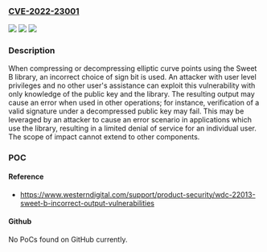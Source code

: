 ### [CVE-2022-23001](https://cve.mitre.org/cgi-bin/cvename.cgi?name=CVE-2022-23001)
![](https://img.shields.io/static/v1?label=Product&message=Sweet%20B%20Library&color=blue)
![](https://img.shields.io/static/v1?label=Version&message=Sweet%20B%20Library%3C%20v2%20&color=brighgreen)
![](https://img.shields.io/static/v1?label=Vulnerability&message=CWE-682%20Incorrect%20Calculation&color=brighgreen)

### Description

When compressing or decompressing elliptic curve points using the Sweet B library, an incorrect choice of sign bit is used. An attacker with user level privileges and no other user's assistance can exploit this vulnerability with only knowledge of the public key and the library. The resulting output may cause an error when used in other operations; for instance, verification of a valid signature under a decompressed public key may fail. This may be leveraged by an attacker to cause an error scenario in applications which use the library, resulting in a limited denial of service for an individual user. The scope of impact cannot extend to other components.

### POC

#### Reference
- https://www.westerndigital.com/support/product-security/wdc-22013-sweet-b-incorrect-output-vulnerabilities

#### Github
No PoCs found on GitHub currently.

